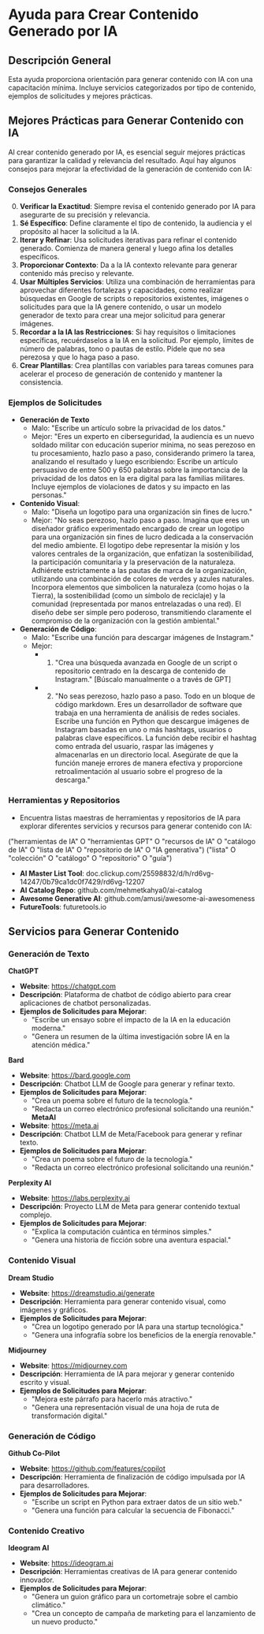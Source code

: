 # Ayuda para Crear Contenido Generado por IA

## Descripción General
Esta ayuda proporciona orientación para generar contenido con IA con una capacitación mínima. Incluye servicios categorizados por tipo de contenido, ejemplos de solicitudes y mejores prácticas.

## Mejores Prácticas para Generar Contenido con IA
Al crear contenido generado por IA, es esencial seguir mejores prácticas para garantizar la calidad y relevancia del resultado. Aquí hay algunos consejos para mejorar la efectividad de la generación de contenido con IA:

### Consejos Generales
0. **Verificar la Exactitud**: Siempre revisa el contenido generado por IA para asegurarte de su precisión y relevancia.
1. **Sé Específico**: Define claramente el tipo de contenido, la audiencia y el propósito al hacer la solicitud a la IA.
2. **Iterar y Refinar**: Usa solicitudes iterativas para refinar el contenido generado. Comienza de manera general y luego afina los detalles específicos.
3. **Proporcionar Contexto**: Da a la IA contexto relevante para generar contenido más preciso y relevante.
4. **Usar Múltiples Servicios**: Utiliza una combinación de herramientas para aprovechar diferentes fortalezas y capacidades, como realizar búsquedas en Google de scripts o repositorios existentes, imágenes o solicitudes para que la IA genere contenido, o usar un modelo generador de texto para crear una mejor solicitud para generar imágenes.
5. **Recordar a la IA las Restricciones**: Si hay requisitos o limitaciones específicas, recuérdaselos a la IA en la solicitud. Por ejemplo, límites de número de palabras, tono o pautas de estilo. Pídele que no sea perezosa y que lo haga paso a paso.
6. **Crear Plantillas**: Crea plantillas con variables para tareas comunes para acelerar el proceso de generación de contenido y mantener la consistencia.

### Ejemplos de Solicitudes
- **Generación de Texto**
  - Malo: "Escribe un artículo sobre la privacidad de los datos."
  - Mejor: "Eres un experto en ciberseguridad, la audiencia es un nuevo soldado militar con educación superior mínima, no seas perezoso en tu procesamiento, hazlo paso a paso, considerando primero la tarea, analizando el resultado y luego escribiendo: Escribe un artículo persuasivo de entre 500 y 650 palabras sobre la importancia de la privacidad de los datos en la era digital para las familias militares. Incluye ejemplos de violaciones de datos y su impacto en las personas."
- **Contenido Visual**: 
  - Malo: "Diseña un logotipo para una organización sin fines de lucro."
  - Mejor: "No seas perezoso, hazlo paso a paso. Imagina que eres un diseñador gráfico experimentado encargado de crear un logotipo para una organización sin fines de lucro dedicada a la conservación del medio ambiente. El logotipo debe representar la misión y los valores centrales de la organización, que enfatizan la sostenibilidad, la participación comunitaria y la preservación de la naturaleza. Adhiérete estrictamente a las pautas de marca de la organización, utilizando una combinación de colores de verdes y azules naturales. Incorpora elementos que simbolicen la naturaleza (como hojas o la Tierra), la sostenibilidad (como un símbolo de reciclaje) y la comunidad (representada por manos entrelazadas o una red). El diseño debe ser simple pero poderoso, transmitiendo claramente el compromiso de la organización con la gestión ambiental."
- **Generación de Código**: 
  - Malo: "Escribe una función para descargar imágenes de Instagram."
  - Mejor: 
    - 1. "Crea una búsqueda avanzada en Google de un script o repositorio centrado en la descarga de contenido de Instagram." [Búscalo manualmente o a través de GPT]
    - 2. "No seas perezoso, hazlo paso a paso. Todo en un bloque de código markdown. Eres un desarrollador de software que trabaja en una herramienta de análisis de redes sociales. Escribe una función en Python que descargue imágenes de Instagram basadas en uno o más hashtags, usuarios o palabras clave específicos. La función debe recibir el hashtag como entrada del usuario, raspar las imágenes y almacenarlas en un directorio local. Asegúrate de que la función maneje errores de manera efectiva y proporcione retroalimentación al usuario sobre el progreso de la descarga."

### Herramientas y Repositorios
- Encuentra listas maestras de herramientas y repositorios de IA para explorar diferentes servicios y recursos para generar contenido con IA:

("herramientas de IA" O "herramientas GPT" O "recursos de IA" O "catálogo de IA" O "lista de IA" O "repositorio de IA" O "IA generativa") ("lista" O "colección" O "catálogo" O "repositorio" O "guía")

- **AI Master List Tool**: doc.clickup.com/25598832/d/h/rd6vg-14247/0b79ca1dc0f7429/rd6vg-12207
- **AI Catalog Repo**: github.com/mehmetkahya0/ai-catalog
- **Awesome Generative AI**: github.com/amusi/awesome-ai-awesomeness
- **FutureTools**: futuretools.io

## Servicios para Generar Contenido

### Generación de Texto
**ChatGPT**
  - **Website**: https://chatgpt.com
  - **Descripción**: Plataforma de chatbot de código abierto para crear aplicaciones de chatbot personalizadas.
  - **Ejemplos de Solicitudes para Mejorar**:
    - "Escribe un ensayo sobre el impacto de la IA en la educación moderna."
    - "Genera un resumen de la última investigación sobre IA en la atención médica."

**Bard**
  - **Website**: https://bard.google.com
  - **Descripción**: Chatbot LLM de Google para generar y refinar texto.
  - **Ejemplos de Solicitudes para Mejorar**:
    - "Crea un poema sobre el futuro de la tecnología."
    - "Redacta un correo electrónico profesional solicitando una reunión."
**MetaAI**
  - **Website**: https://meta.ai
  - **Descripción**: Chatbot LLM de Meta/Facebook para generar y refinar texto.
  - **Ejemplos de Solicitudes para Mejorar**:
    - "Crea un poema sobre el futuro de la tecnología."
    - "Redacta un correo electrónico profesional solicitando una reunión."

**Perplexity AI**
  - **Website**: https://labs.perplexity.ai
  - **Descripción**: Proyecto LLM de Meta para generar contenido textual complejo.
  - **Ejemplos de Solicitudes para Mejorar**:
    - "Explica la computación cuántica en términos simples."
    - "Genera una historia de ficción sobre una aventura espacial."

### Contenido Visual
**Dream Studio**
  - **Website**: https://dreamstudio.ai/generate
  - **Descripción**: Herramienta para generar contenido visual, como imágenes y gráficos.
  - **Ejemplos de Solicitudes para Mejorar**:
    - "Crea un logotipo generado por IA para una startup tecnológica."
    - "Genera una infografía sobre los beneficios de la energía renovable."

**Midjourney**
  - **Website**: https://midjourney.com
  - **Descripción**: Herramienta de IA para mejorar y generar contenido escrito y visual.
  - **Ejemplos de Solicitudes para Mejorar**:
    - "Mejora este párrafo para hacerlo más atractivo."
    - "Genera una representación visual de una hoja de ruta de transformación digital."

### Generación de Código
**Github Co-Pilot**
  - **Website**: https://github.com/features/copilot
  - **Descripción**: Herramienta de finalización de código impulsada por IA para desarrolladores.
  - **Ejemplos de Solicitudes para Mejorar**:
    - "Escribe un script en Python para extraer datos de un sitio web."
    - "Genera una función para calcular la secuencia de Fibonacci."

### Contenido Creativo
**Ideogram AI**
  - **Website**: https://ideogram.ai
  - **Descripción**: Herramientas creativas de IA para generar contenido innovador.
  - **Ejemplos de Solicitudes para Mejorar**:
    - "Genera un guion gráfico para un cortometraje sobre el cambio climático."
    - "Crea un concepto de campaña de marketing para el lanzamiento de un nuevo producto."
